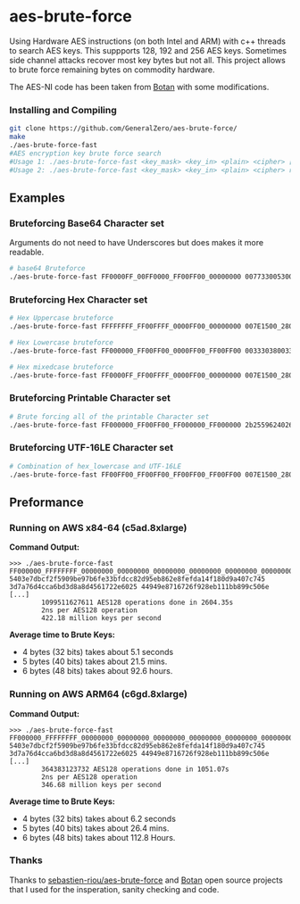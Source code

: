 # aes-brute-force
Using Hardware AES instructions (on both Intel and ARM) with c++ threads to search AES keys. This suppports 128, 192 and 256 AES keys.
Sometimes side channel attacks recover most key bytes but not all. This project allows to brute force remaining bytes on commodity hardware. 

The AES-NI code has been taken from [Botan](https://github.com/randombit/botan) with some modifications.

### Installing and Compiling

```bash
git clone https://github.com/GeneralZero/aes-brute-force/
make
./aes-brute-force-fast
#AES encryption key brute force search
#Usage 1: ./aes-brute-force-fast <key_mask> <key_in> <plain> <cipher> [byte_min] [byte_max] [n_threads]
#Usage 2: ./aes-brute-force-fast <key_mask> <key_in> <plain> <cipher> restrict <sorted list of bytes> [n_threads]
```

## Examples

### Bruteforcing Base64 Character set

Arguments do not need to have Underscores but does makes it more readable.

```bash
# base64 Bruteforce
./aes-brute-force-fast FF0000FF_00FF0000_FF00FF00_00000000 0077330053005953004d00775a514778 54455354494e47535452494e47313233 2a3037f7b424d75cfbc97ad5626fa479 restrict 2B2F303132333435363738393D4142434445464748494A4B4C4D4E4F505152535455565758595A6162636465666768696A6B6C6D6E6F707172737475767778797A
```

### Bruteforcing Hex Character set

```bash
# Hex Uppercase bruteforce
./aes-brute-force-fast FFFFFFFF_FF00FFFF_0000FF00_00000000 007E1500_2800D2A6_ABF70088_09CF4F3C 3243F6A8_885A308D_313198A2_E0370734 3925841D_02DC09FB_DC118597_196A0B32 restrict 30_31_32_33_34_35_36_37_38_39_41_42_43_44_45_46

# Hex Lowercase bruteforce
./aes-brute-force-fast FF000000_FF00FF00_0000FF00_FF00FF00 00333038003300376438003500660064 54455354494e47535452494e47313233 f11aa12cf33991b95d5ccc73dd0e0024 restrict 30_31_32_33_34_35_36_37_38_39_61_62_63_64_65_66

# Hex mixedcase bruteforce
./aes-brute-force-fast FF0000FF_FF00FFFF_0000FF00_00000000 007E1500_2800D2A6_ABF70088_09CF4F3C 3243F6A8_885A308D_313198A2_E0370734 3925841D_02DC09FB_DC118597_196A0B32 restrict 30_31_32_33_34_35_36_37_38_39_41_42_43_44_45_46_61_62_63_64_65_66
````

### Bruteforcing Printable Character set

```bash
# Brute forcing all of the printable Character set
./aes-brute-force-fast FF000000_FF00FF00_FF000000_FF000000 2b25596240264a464c29745c51546174 54455354494e47535452494e47313233 da9a6a55e3368dd89c46920b9c6ecd79 restrict 303132333435363738396162636465666768696a6b6c6d6e6f707172737475767778797a4142434445464748494a4b4c4d4e4f505152535455565758595a2122232425262728292a2b2c2d2e2f3a3b3c3d3e3f405b5c5d5e5f607b7c7d7e20090a0d0b0c

```

### Bruteforcing UTF-16LE Character set

```bash
# Combination of hex_lowercase and UTF-16LE
./aes-brute-force-fast FF00FF00_FF00FF00_FF00FF00_FF00FF00 007E1500_2800D2A6_ABF70088_09CF4F3C 3243F6A8_885A308D_313198A2_E0370734 3925841D_02DC09FB_DC118597_196A0B32 restrict 30_31_32_33_34_35_36_37_38_39_61_62_63_64_65_66
```

## Preformance

### Running on AWS x84-64 (c5ad.8xlarge)

**Command Output:**
```
>>> ./aes-brute-force-fast FF000000_FFFFFFFF_00000000_00000000_00000000_00000000_00000000_00000000 5403e7dbcf2f5909be97b6fe33bfdcc82d95eb862e8fefda14f180d9a407c745 3d7a76d4cca6bd3d8a8d4561722e6025 44949e8716726f928eb111bb899c506e
[...]
        1099511627611 AES128 operations done in 2604.35s
        2ns per AES128 operation
        422.18 million keys per second
```

**Average time to Brute Keys:**
- 4 bytes (32 bits) takes about 5.1 seconds
- 5 bytes (40 bits) takes about 21.5 mins.
- 6 bytes (48 bits) takes about 92.6 hours.

### Running on AWS ARM64 (c6gd.8xlarge)

**Command Output:**
```
>>> ./aes-brute-force-fast FF000000_FFFFFFFF_00000000_00000000_00000000_00000000_00000000_00000000 5403e7dbcf2f5909be97b6fe33bfdcc82d95eb862e8fefda14f180d9a407c745 3d7a76d4cca6bd3d8a8d4561722e6025 44949e8716726f928eb111bb899c506e
[...]
        364383123732 AES128 operations done in 1051.07s
        2ns per AES128 operation
        346.68 million keys per second
```

**Average time to Brute Keys:**
- 4 bytes (32 bits) takes about 6.2 seconds
- 5 bytes (40 bits) takes about 26.4 mins.
- 6 bytes (48 bits) takes about 112.8 Hours.

### Thanks

Thanks to [sebastien-riou/aes-brute-force](https://github.com/sebastien-riou/aes-brute-force) and [Botan](https://github.com/randombit/botan) open source projects that I used for the insperation, sanity checking and code.
